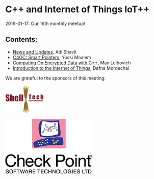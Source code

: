 # C++ and Internet of Things  IoT++
2019-01-17: Our 16th monthly meetup! 

## Contents:
- [News and Updates](201901_News+Updates+Intro.pdf), Adi Shavit
- [C4GC: Smart Pointers](CoreGuidelines-smartPtr.pdf), Yossi Moalem
- [Computing On Encrypted Data with C++](FHE-intro.pdf), Max Leibovich
- [Introduction to the Internet of Things](IoT_intro_corecpp.pdf), Dafna Mordechai

We are grateful to the sponsors of this meeting:  

![ShellTech](../assets/sponsor-logos/ShellTechLogo_120x90.png)  

![CheckPoint](../assets/sponsor-logos/checkpoint.jpg)
